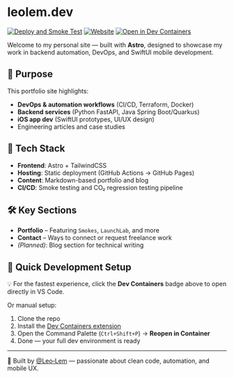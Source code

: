 # leolem.dev

[![Deploy and Smoke Test](https://github.com/leo-lem/leolem.dev/actions/workflows/main.yml/badge.svg)](https://github.com/leo-lem/leolem.dev/actions/workflows/main.yml)
[![Website](https://img.shields.io/badge/live-leolem.dev-green?style=flat-square&logo=github)](https://leolem.dev)
[![Open in Dev Containers](https://img.shields.io/static/v1?label=Dev%20Containers&message=Open&color=blue)](https://vscode.dev/redirect?url=vscode://ms-vscode-remote.remote-containers/cloneInVolume?url=https://github.com/leo-lem/leolem.dev.git)

Welcome to my personal site — built with **Astro**, designed to showcase my work in backend automation, DevOps, and SwiftUI mobile development.

## 🎯 Purpose

This portfolio site highlights:

- **DevOps & automation workflows** (CI/CD, Terraform, Docker)
- **Backend services** (Python FastAPI, Java Spring Boot/Quarkus)
- **iOS app dev** (SwiftUI prototypes, UI/UX design)
- Engineering articles and case studies

## 🧱 Tech Stack

- **Frontend**: Astro + TailwindCSS  
- **Hosting**: Static deployment (GitHub Actions → GitHub Pages)  
- **Content**: Markdown-based portfolio and blog  
- **CI/CD**: Smoke testing and CO₂ regression testing pipeline  

## 🛠 Key Sections

- **Portfolio** – Featuring `Smokes`, `LaunchLab`, and more  
- **Contact** – Ways to connect or request freelance work  
- *(Planned)*: Blog section for technical writing  

## 🚀 Quick Development Setup

💡 For the fastest experience, click the **Dev Containers** badge above to open directly in VS Code.

Or manual setup:

1. Clone the repo  
2. Install the [Dev Containers extension](https://marketplace.visualstudio.com/items?itemName=ms-vscode-remote.remote-containers)  
3. Open the Command Palette (`Ctrl+Shift+P`) → **Reopen in Container**  
4. Done — your full dev environment is ready

---

👤 Built by [@Leo‑Lem](https://github.com/leo-lem) — passionate about clean code, automation, and mobile UX.
